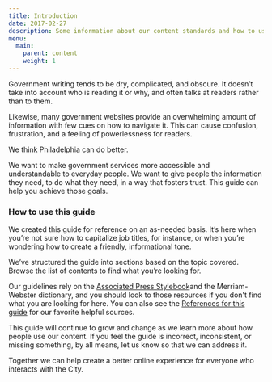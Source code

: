 ```yaml
---
title: Introduction
date: 2017-02-27
description: Some information about our content standards and how to use them. 
menu:
  main:
    parent: content
    weight: 1
---
```


Government writing tends to be dry, complicated, and obscure. It doesn’t take into account who is reading it or why, and often talks at readers rather than to them.

Likewise, many government websites provide an overwhelming amount of information with few cues on how to navigate it. This can cause confusion, frustration, and a feeling of powerlessness for readers.

We think Philadelphia can do better.

We want to make government services more accessible and understandable to everyday people. We want to give people the information they need, to do what they need, in a way that fosters trust. This guide can help you achieve those goals.

 


### How to use this guide

We created this guide for reference on an as-needed basis. It’s here when you’re not sure how to capitalize job titles, for instance, or when you’re wondering how to create a friendly, informational tone.

We’ve structured the guide into sections based on the topic covered. Browse the list of contents to find what you’re looking for.

Our guidelines rely on the [Associated Press Stylebook](https://www.apstylebook.com)and the Merriam-Webster dictionary, and you should look to those resources if you don't find what you are looking for here. You can also see the [References for this guide](https://github.com/CityOfPhiladelphia/standards-docs/commit/3c2ae95f4ae735c9f075c2fc0b7c029a44004542) for our favorite helpful sources.

This guide will continue to grow and change as we learn more about how people use our content. If you feel the guide is incorrect, inconsistent, or missing something, by all means, let us know so that we can address it.

Together we can help create a better online experience for everyone who interacts with the City.
